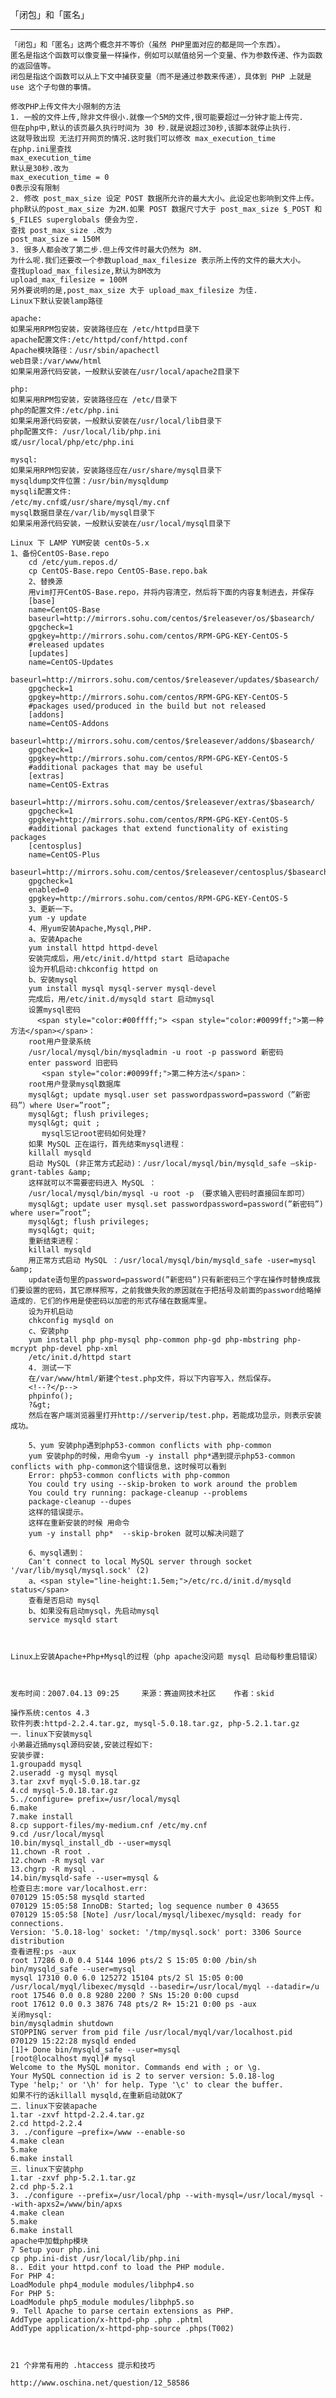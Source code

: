 「闭包」和「匿名」
___
	「闭包」和「匿名」这两个概念并不等价（虽然 PHP里面对应的都是同一个东西）。
	匿名是指这个函数可以像变量一样操作，例如可以赋值给另一个变量、作为参数传递、作为函数的返回值等。	
	闭包是指这个函数可以从上下文中捕获变量（而不是通过参数来传递），具体到 PHP 上就是 use 这个子句做的事情。

	修改PHP上传文件大小限制的方法
	1. 一般的文件上传,除非文件很小.就像一个5M的文件,很可能要超过一分钟才能上传完.
	但在php中,默认的该页最久执行时间为 30 秒.就是说超过30秒,该脚本就停止执行.
	这就导致出现 无法打开网页的情况.这时我们可以修改 max_execution_time
	在php.ini里查找
	max_execution_time
	默认是30秒.改为
	max_execution_time = 0
	0表示没有限制
	2. 修改 post_max_size 设定 POST 数据所允许的最大大小。此设定也影响到文件上传。
	php默认的post_max_size 为2M.如果 POST 数据尺寸大于 post_max_size $_POST 和 $_FILES superglobals 便会为空.
	查找 post_max_size .改为
	post_max_size = 150M
	3. 很多人都会改了第二步.但上传文件时最大仍然为 8M.
	为什么呢.我们还要改一个参数upload_max_filesize 表示所上传的文件的最大大小。
	查找upload_max_filesize,默认为8M改为
	upload_max_filesize = 100M
	另外要说明的是,post_max_size 大于 upload_max_filesize 为佳.
	Linux下默认安装lamp路径
	
	apache:
	如果采用RPM包安装，安装路径应在 /etc/httpd目录下
	apache配置文件:/etc/httpd/conf/httpd.conf
	Apache模块路径：/usr/sbin/apachectl
	web目录:/var/www/html
	如果采用源代码安装，一般默认安装在/usr/local/apache2目录下
	
	php:
	如果采用RPM包安装，安装路径应在 /etc/目录下
	php的配置文件:/etc/php.ini
	如果采用源代码安装，一般默认安装在/usr/local/lib目录下
	php配置文件: /usr/local/lib/php.ini
	或/usr/local/php/etc/php.ini
	
	mysql:
	如果采用RPM包安装，安装路径应在/usr/share/mysql目录下
	mysqldump文件位置：/usr/bin/mysqldump
	mysqli配置文件:
	/etc/my.cnf或/usr/share/mysql/my.cnf
	mysql数据目录在/var/lib/mysql目录下
	如果采用源代码安装，一般默认安装在/usr/local/mysql目录下
	
	Linux 下 LAMP YUM安装 centOs-5.x
	1、备份CentOS-Base.repo
		cd /etc/yum.repos.d/ 
		cp CentOS-Base.repo CentOS-Base.repo.bak
		2、替换源
		用vim打开CentOS-Base.repo，并将内容清空，然后将下面的内容复制进去，并保存
		[base] 
		name=CentOS-Base 
		baseurl=http://mirrors.sohu.com/centos/$releasever/os/$basearch/ 
		gpgcheck=1 
		gpgkey=http://mirrors.sohu.com/centos/RPM-GPG-KEY-CentOS-5 
		#released updates 
		[updates] 
		name=CentOS-Updates 
		baseurl=http://mirrors.sohu.com/centos/$releasever/updates/$basearch/ 
		gpgcheck=1 
		gpgkey=http://mirrors.sohu.com/centos/RPM-GPG-KEY-CentOS-5 
		#packages used/produced in the build but not released 
		[addons] 
		name=CentOS-Addons 
		baseurl=http://mirrors.sohu.com/centos/$releasever/addons/$basearch/ 
		gpgcheck=1 
		gpgkey=http://mirrors.sohu.com/centos/RPM-GPG-KEY-CentOS-5 
		#additional packages that may be useful 
		[extras] 
		name=CentOS-Extras 
		baseurl=http://mirrors.sohu.com/centos/$releasever/extras/$basearch/ 
		gpgcheck=1 
		gpgkey=http://mirrors.sohu.com/centos/RPM-GPG-KEY-CentOS-5 
		#additional packages that extend functionality of existing packages 
		[centosplus] 
		name=CentOS-Plus 
		baseurl=http://mirrors.sohu.com/centos/$releasever/centosplus/$basearch/ 
		gpgcheck=1 
		enabled=0 
		gpgkey=http://mirrors.sohu.com/centos/RPM-GPG-KEY-CentOS-5
		3、更新一下。
		yum -y update
		4、用yum安装Apache,Mysql,PHP.
		a、安装Apache
		yum install httpd httpd-devel
		安装完成后，用/etc/init.d/httpd start 启动apache
		设为开机启动:chkconfig httpd on
		b、安装mysql
		yum install mysql mysql-server mysql-devel
		完成后，用/etc/init.d/mysqld start 启动mysql
		设置mysql密码
		  <span style="color:#00ffff;"> <span style="color:#0099ff;">第一种方法</span></span>：
		root用户登录系统
		/usr/local/mysql/bin/mysqladmin -u root -p password 新密码
		enter password 旧密码
		   <span style="color:#0099ff;">第二种方法</span>：
		root用户登录mysql数据库
		mysql&gt; update mysql.user set passwordpassword=password（”新密码”）where User=”root”;
		mysql&gt; flush privileges;
		mysql&gt; quit ;
		   mysql忘记root密码如何处理?
		如果 MySQL 正在运行，首先结束mysql进程：
		killall mysqld
		启动 MySQL (非正常方式起动)：/usr/local/mysql/bin/mysqld_safe –skip-grant-tables &amp;
		这样就可以不需要密码进入 MySQL ：
		/usr/local/mysql/bin/mysql -u root -p　（要求输入密码时直接回车即可）
		mysql&gt; update user mysql.set passwordpassword=password(”新密码”) where user=”root”;
		mysql&gt; flush privileges;
		mysql&gt; quit;
		重新结束进程：
		killall mysqld
		用正常方式启动 MySQL ：/usr/local/mysql/bin/mysqld_safe -user=mysql &amp;
		update语句里的password=password(”新密码”)只有新密码三个字在操作时替换成我们要设置的密码，其它原样照写，之前我做失败的原因就在于把括号及前面的password给略掉造成的．它们的作用是使密码以加密的形式存储在数据库里。
		设为开机启动    
		chkconfig mysqld on
		c、安装php
		yum install php php-mysql php-common php-gd php-mbstring php-mcrypt php-devel php-xml
		/etc/init.d/httpd start
		4. 测试一下
		在/var/www/html/新建个test.php文件，将以下内容写入，然后保存。
		<!--?</p-->
		phpinfo();
		?&gt;
		然后在客户端浏览器里打开http://serverip/test.php，若能成功显示，则表示安装成功。
		
		5、yum 安装php遇到php53-common conflicts with php-common 
		yum 安装php的时候，用命令yum -y install php*遇到提示php53-common conflicts with php-common这个错误信息，这时候可以看到
		Error: php53-common conflicts with php-common
		You could try using --skip-broken to work around the problem
		You could try running: package-cleanup --problems
		package-cleanup --dupes
		这样的错误提示。
		这样在重新安装的时候 用命令
		yum -y install php*  --skip-broken 就可以解决问题了
		
		6、mysql遇到：
		Can't connect to local MySQL server through socket '/var/lib/mysql/mysql.sock' (2)
		a、<span style="line-height:1.5em;">/etc/rc.d/init.d/mysqld status</span>
		查看是否启动 mysql
		b、如果没有启动mysql，先启动mysql
		service mysqld start
	
	
	
	Linux上安装Apache+Php+Mysql的过程（php apache没问题 mysql 启动每秒重启错误）
	
	
	
	发布时间：2007.04.13 09:25     来源：赛迪网技术社区    作者：skid
	
	操作系统:centos 4.3
	软件列表:httpd-2.2.4.tar.gz, mysql-5.0.18.tar.gz, php-5.2.1.tar.gz
	一．linux下安装mysql
	小弟最近搞mysql源码安装,安装过程如下:
	安装步骤:
	1.groupadd mysql
	2.useradd -g mysql mysql
	3.tar zxvf myql-5.0.18.tar.gz
	4.cd mysql-5.0.18.tar.gz
	5../configure= prefix=/usr/local/mysql
	6.make
	7.make install
	8.cp support-files/my-medium.cnf /etc/my.cnf
	9.cd /usr/local/mysql
	10.bin/mysql_install_db --user=mysql
	11.chown -R root .
	12.chown -R mysql var
	13.chgrp -R mysql .
	14.bin/mysqld-safe --user=mysql &
	检查日志:more var/localhost.err:
	070129 15:05:58 mysqld started
	070129 15:05:58 InnoDB: Started; log sequence number 0 43655
	070129 15:05:58 [Note] /usr/local/mysql/libexec/mysqld: ready for connections.
	Version: '5.0.18-log' socket: '/tmp/mysql.sock' port: 3306 Source distribution
	查看进程:ps -aux
	root 17286 0.0 0.4 5144 1096 pts/2 S 15:05 0:00 /bin/sh bin/mysqld_safe --user=mysql
	mysql 17310 0.0 6.0 125272 15104 pts/2 Sl 15:05 0:00 /usr/local/myql/libexec/mysqld --basedir=/usr/local/myql --datadir=/u
	root 17546 0.0 0.8 9280 2200 ? SNs 15:20 0:00 cupsd
	root 17612 0.0 0.3 3876 748 pts/2 R+ 15:21 0:00 ps -aux
	关闭mysql:
	bin/mysqladmin shutdown
	STOPPING server from pid file /usr/local/myql/var/localhost.pid
	070129 15:22:28 mysqld ended
	[1]+ Done bin/mysqld_safe --user=mysql
	[root@localhost myql]# mysql
	Welcome to the MySQL monitor. Commands end with ; or \g.
	Your MySQL connection id is 2 to server version: 5.0.18-log
	Type 'help;' or '\h' for help. Type '\c' to clear the buffer.
	如果不行的话killall mysqld,在重新启动就OK了
	二．linux下安装apache
	1.tar -zxvf httpd-2.2.4.tar.gz
	2.cd httpd-2.2.4
	3. ./configure –prefix=/www --enable-so
	4.make clean
	5.make
	6.make install
	三．linux下安装php
	1.tar -zxvf php-5.2.1.tar.gz
	2.cd php-5.2.1
	3. ./configure --prefix=/usr/local/php --with-mysql=/usr/local/mysql --with-apxs2=/www/bin/apxs
	4.make clean
	5.make
	6.make install
	apache中加载php模块
	7 Setup your php.ini
	cp php.ini-dist /usr/local/lib/php.ini
	8.. Edit your httpd.conf to load the PHP module.
	For PHP 4:
	LoadModule php4_module modules/libphp4.so
	For PHP 5:
	LoadModule php5_module modules/libphp5.so
	9. Tell Apache to parse certain extensions as PHP.
	AddType application/x-httpd-php .php .phtml
	AddType application/x-httpd-php-source .phps(T002)
	
	
	
	21 个非常有用的 .htaccess 提示和技巧
	
	http://www.oschina.net/question/12_58586
	
	
	 
	 
	 
	 
	 
	 
	 
	
	
	2．基于相同Port不同IP的虚拟主机
	
	1）不同IP地址的配置：
	#cd/etc/sysconfig/network-scripts
	#cpifcfg-eth0ifcfg-eth0:1
	#viifcfg-eth0:1
	将eth0:1更改为：
	DEVICE=eth0:1
	ONBOOT=YES
	BOOTPROTO=static
	IPADDR=192.168.0.2
	NETMASK=255.255.255.0
	
	  DEVICE=eth0:0          #此处添加:0，保持和文件名一致，添加多个IP依次递增
	  ONBOOT=yes             #是否开机激活
	  BOOTPROTO=static       #静态IP，如果需要DHCP获取请输入dhcp
	  IPADDR=192.168.1.2     #此处修改为要添加的IP
	  NETMASK=255.255.255.0  #子网掩码根据你的实际情况作修改
	/etc/init.d/network reload
	
	
	
	
	2）service network restart
	
	3）vi /etc/httpd/conf/httpd.conf
	
	4）更改虚拟主机部分为：
	<VirtualHost 192.168.0.1:80>
	DocumentRoot /var/www/html/website1
	</VirtualHost >
	<VirtualHost 192.168.0.2:80>
	DocumentRoot /var/www/html/website2
	</VirtualHost>
	
	5）创建目录以及页面文件：
	#mkdir –p /var/www/html/website1
	#mkdir –p /var/www/html/website2
	#cd /var/www/html/website1
	#cat>index.html<<EOF
	>website1
	>EOF
	#cd/ var/www/html/website2
	#cat>index.html<<EOF
	>website2
	>EOF
	
	完成以上设置后，可以通过以下方式访问：
	
	1）打开浏览器
	
	2）输入http://192.168.0.1:80以及http://192.168.0.2:80
	
	
	让apache只允许域名访问而禁止IP实现方法
	2013-05-16 10:18:28     我来说两句       作者：tillzhang
	收藏     我要投稿
	让apache只允许域名访问而禁止IP实现方法
	 
	用apache搭建的WEB服务器，如何让网友只能通过设定的域名访问，而不能直接通过服务器的IP地址访问呢，通过查找，有两个方法可以实现，都是修改httpd.conf文件来实现的，下面举例说明。 
	方法一：在httpd.conf文件最后面，加入以下代码 
	　　　　　NameVirtualHost 211.*.*.* 
	　　　　　<VirtualHost 211.*.*.*> 
	　　　　　ServerName 211.*.*.* 
	　　　　　<Location /> 
	   　　　　 Order Allow,Deny 
	    　　　　Deny from all 
	　　　　　</Location> 
	　　　　　</VirtualHost>　　　　 
	　　　　　<VirtualHost 211.*.*.*> 
	　　　　　DocumentRoot "c:/web" 
	　　　　　ServerName tuan.coo8.com 
	　　　　　</VirtualHost>　　　 
	　　　说明：蓝色部分是实现拒绝直接通过211.*.*.*这个IP的任何访问请求，这时如果你用211.*.*.*访问，会提示拒绝访问。红色部分就是允许通过http://tuan.coo8.com/这个域名访问，主目录指向c:/web（这里假设你的网站的根目录是c:/web） 
	 
	　　　方法二：在httpd.conf文件最后面，加入以下代码 
	　　　　　NameVirtualHost 211.*.*.* 
	　　　　　<VirtualHost 211.*.*.*> 
	　　　　　DocumentRoot "c:/test" 
	　　　　　ServerName 211.*.*.* 
	　　　　　</VirtualHost>　　　　　 
	　　　　　<VirtualHost 211.*.*.*> 
	　　　　　DocumentRoot "c:/web" 
	　　　　　ServerName http://tuan.coo8.com 
	 
	　　　　　</VirtualHost>　　　　 
	　　　　 
	　　　说明：蓝色部分是把通过211.*.*.*这个IP直接访问的请求指向c:/test目录下，这可以是个空目录，也可以在里面建一个首页文件，如index.hmtl，首面文件内容可以是一个声明，说明不能通过IP直接访问。
	 
	       　注意：１. 直接复制粘贴的话可能会带有中文空格，请把这些多余的空格去掉。 
	 
	　　　　　　 2.  如果使用了负载均衡，限制的IP不要写外网IP,请填写内网IP。
	
	
	Html 5 滑动特效
	<style type="text/css">
	.DDimg_android .DDimgArea_1 figure span:nth-of-type(5) {
	background: url(__PUBLIC__/Img/ios_area1_5.png) no-repeat;
	
	}
	
	.DDimg_android .DDimgArea_2 article h3 {
	background: url(__PUBLIC__/Img/ios_area2_h3.png) no-repeat;
	width: 391px;
	}
	.DDimg_android .DDimgArea_2 .DDbtn span:nth-of-type(1) {
	background: url(__PUBLIC__/Img/ios_area2_btn_1.png) no-repeat;
	}
	.DDimg_android .DDimgArea_2 .DDbtn span:nth-of-type(2) {
	background: url(__PUBLIC__/Img/ios_area2_btn_2.png) no-repeat;
	}
	.DDimg_android .DDimgArea_2 .DDbtn span:nth-of-type(3) {
	background: url(__PUBLIC__/Img/ios_area2_btn_3.png) no-repeat;
	}
	.DDimg_android .DDimgArea_2 article p {
	background: url(__PUBLIC__/Img/ios_area2_p_1.png) no-repeat;
	width:407px;
	}
	.DDimg_android .DDimgArea_2 figure span:nth-of-type(1) {
	background: url(__PUBLIC__/Img/ios_area2_1.png) no-repeat center;
	width: 291px;
	height: 449px;
	}
	.DDimg_android .DDimgArea_2 figure span:nth-of-type(2) {
	background: none;
	}
	.DDimg_android .DDimgArea_2 figure span:nth-of-type(3) {
	background: url(__PUBLIC__/Img/ios_area2_2.png?ver=1) no-repeat;
	}
	.DDimg_android .DDimgArea_3 figure span:nth-of-type(1) {
	background: url(__PUBLIC__/Img/ios_area3_1.png?ver=1) no-repeat center;
	}
	.DDimg_android .DDimgArea_3 figure span:nth-of-type(2) {
	background: url(__PUBLIC__/Img/ios_area3_2.png) no-repeat;
	width: 311px;
	height: 354px;
	
	left: 190px;
	top: 230px;
	}
	.DDimg_android .DDimgArea_3 article h3 {
	background: url(__PUBLIC__/Img/ios_area3_h3.png) no-repeat;
	width: 391px;
	}
	.DDimg_android .DDimgArea_3 .DDbtn span:nth-of-type(1) {
	background: url(__PUBLIC__/Img/ios_area3_btn_1.png) no-repeat;
	}
	.DDimg_android .DDimgArea_3 .DDbtn span:nth-of-type(2) {
	background: url(__PUBLIC__/Img/ios_area3_btn_2.png) no-repeat;
	
	}
	.DDimg_android .DDimgArea_3 article p {
	background: url(__PUBLIC__/Img/ios_area3_p.png) no-repeat;
	width: 249px;
	height: 47px
	}
	.DDimg_android .DDimgArea_6 figure span:nth-of-type(1) {
	background: url(__PUBLIC__/Img/ios_area5_1.png) no-repeat center;
	
	width: 226px;
	height: 418px;
	}
	.DDimg_android .DDimgArea_6.animation figure span:nth-of-type(1) {
	top: 75px;
	opacity: 1;
	}
	.DDimg_android .DDimgArea_6 figure span:nth-of-type(3) {
	left:790px;
	}
	
	</style>
	<div class="DDimg DDimg_android">
		<div class="DDimgArea DDimgArea_1">
			<div class="bg"></div>
			<figure><span></span><span></span><span></span><span></span><span></span></figure>
			<article class="DDright">
				<h3>海量应用 免费下载</h3>
				<p></p>
			</article>
			<div class="DDbtn DDright"><span></span><span></span><span></span><span></span></div>
		</div>
		<div class="DDimgArea DDimgArea_2">
			<div class="bg"></div>
			<figure><span></span><span></span><span></span></figure>
			<article class="DDleft">
				<h3></h3>
				<p></p>
			</article>
			<div class="DDbtn DDleft"><span></span><span></span><span></span></div>
		</div>
		<div class="DDimgArea DDimgArea_3">
			<div class="bg"></div>
			<figure><span></span><span></span></figure>
			<article class="DDright">
				<h3></h3>
				<p></p>
			</article>
			<div class="DDbtn DDright"><span></span><span></span></div>
		</div>
		
		<div class="DDimgArea DDimgArea_6">
			<div class="bg"></div>
			<figure><span></span><span></span><span></span></figure>
			<article class="DDleft">
				<h3></h3>
				<p></p>
			</article>
			<div class="DDbtn DDleft"><span></span><span></span><span></span></div>
		</div>
	</div>
	
	<script type="text/javascript">
	
			
	var animate=function(){
		var topsize=$(window).scrollTop();
		if(topsize>=460){
			_value=1;
			$(".DDimgArea_1").addClass("animation")
			}
		if(topsize>=1085){
			_value=2;
			$(".DDimgArea_2").addClass("animation")
			}
		if(topsize>=1710){
			_value=3;
			$(".DDimgArea_3").addClass("animation")
			}
		if(topsize>=2335){
			_value=4;
			$(".DDimgArea_6").addClass("animation")
			}
		
		}
	$(window).bind("scroll resize",animate);	
	</script>
	
